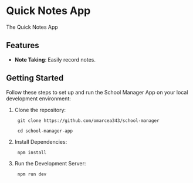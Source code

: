 # Quick Notes App

The Quick Notes App

## Features

- **Note Taking**: Easily record notes.

## Getting Started

Follow these steps to set up and run the School Manager App on your local development environment:

1. Clone the repository:

        git clone https://github.com/omarcea343/school-manager

        cd school-manager-app
      
2. Install Dependencies:

        npm install
   
3. Run the Development Server:

        npm run dev
